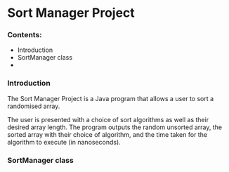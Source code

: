 # Sort Manager Project
### Contents:
<ul>
        <li>Introduction</li>
        <li>SortManager class</li>
        <li><ul></ul></li>
</ul>




### Introduction
<p>The Sort Manager Project is a Java program that allows a user to sort a randomised 
array.</p>
<p>The user is presented with a choice of sort algorithms as well as their desired array length. The program outputs the random unsorted array, 
the sorted array with their choice of algorithm, and the time taken for the algorithm to execute (in nanoseconds).</p>

### SortManager class